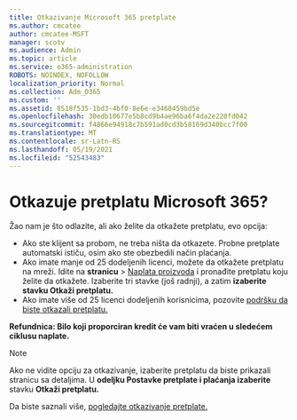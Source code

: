 ```yaml
---
title: Otkazivanje Microsoft 365 pretplate
ms.author: cmcatee
author: cmcatee-MSFT
manager: scotv
ms.audience: Admin
ms.topic: article
ms.service: o365-administration
ROBOTS: NOINDEX, NOFOLLOW
localization_priority: Normal
ms.collection: Adm_O365
ms.custom: ''
ms.assetid: 8518f535-1bd3-4bf0-8e6e-e3468459bd5e
ms.openlocfilehash: 30edb10677e5b8cd9b4ae96ba6f4da2e220fd042
ms.sourcegitcommit: f4866e94918c7b591ad0cd3b58169d340bcc7f00
ms.translationtype: MT
ms.contentlocale: sr-Latn-RS
ms.lasthandoff: 05/19/2021
ms.locfileid: "52543483"
---
```

# <a name="canceling-your-microsoft-365-subscription"></a>Otkazuje pretplatu Microsoft 365?

Žao nam je što odlazite, ali ako želite da otkažete pretplatu, evo opcija:
  
- Ako ste klijent sa probom, ne treba ništa da otkazete. Probne pretplate automatski ističu, osim ako ste obezbedili način plaćanja.
- Ako imate manje od 25 dodeljenih licenci, možete da otkažete pretplatu na mreži. Idite na **stranicu** \> [Naplata proizvoda](https://go.microsoft.com/fwlink/p/?linkid=842054) i pronađite pretplatu koju želite da otkažete. Izaberite tri stavke (još radnji), a zatim **izaberite stavku Otkaži pretplatu.**
- Ako imate više od 25 licenci dodeljenih korisnicima, pozovite [podršku da biste otkazali pretplatu.](https://go.microsoft.com/fwlink/p/?linkid=518322)

**Refundnica: Bilo koji proporciran kredit će vam biti vraćen u sledećem ciklusu naplate.**

> [!NOTE]
> Ako ne vidite opciju za otkazivanje, izaberite pretplatu da biste prikazali stranicu sa detaljima. U **odeljku Postavke pretplate i plaćanja izaberite** stavku **Otkaži pretplatu.**

Da biste saznali više, [pogledajte otkazivanje pretplate.](/microsoft-365/commerce/subscriptions/cancel-your-subscription)